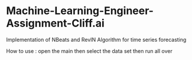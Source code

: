 # Machine-Learning-Engineer-Assignment-Cliff.ai
Implementation of NBeats and RevIN Algorithm for time series forecasting

How to use :
          open the main then select the data set then run all over 
